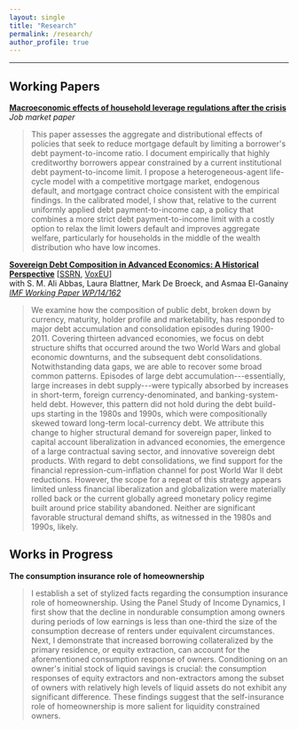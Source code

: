 ```yaml
---
layout: single
title: "Research"
permalink: /research/
author_profile: true
---
```

---
## Working Papers

**[Macroeconomic effects of household leverage regulations after the crisis](https://malin-hu.github.io/files/MH_JMP.pdf)**  
_Job market paper_
>This paper assesses the aggregate and distributional effects of policies that seek to reduce mortgage default by limiting a borrower's debt payment-to-income ratio.  I document empirically that highly creditworthy borrowers appear constrained by a current institutional debt payment-to-income limit.  I propose a heterogeneous-agent life-cycle model with a competitive mortgage market, endogenous default, and mortgage contract choice consistent with the empirical findings.  In the calibrated model, I show that, relative to the current uniformly applied debt payment-to-income cap, a policy that combines a more strict debt payment-to-income limit with a costly option to relax the limit lowers default and improves aggregate welfare, particularly for households in the middle of the wealth distribution who have low incomes.

**[Sovereign Debt Composition in Advanced Economics: A Historical Perspective](http://malin-hu.github.io/files/sovereign_debt_composition.pdf)** [[SSRN](https://papers.ssrn.com/sol3/papers.cfm?abstract_id=2504950), [VoxEU](https://voxeu.org/article/advanced-economies-sovereign-debt-100-years-data)]  
with S. M. Ali Abbas, Laura Blattner, Mark De Broeck, and Asmaa El-Ganainy  
[_IMF Working Paper WP/14/162_](https://www.imf.org/en/Publications/WP/Issues/2016/12/31/Sovereign-Debt-Composition-in-Advanced-Economies-A-Historical-Perspective-41899)  
>We examine how the composition of public debt, broken down by currency, maturity, holder profile and marketability, has responded to major debt accumulation and consolidation episodes during 1900-2011. Covering thirteen advanced economies, we focus on debt structure shifts that occurred around the two World Wars and global economic downturns, and the subsequent debt consolidations. Notwithstanding data gaps, we are able to recover some broad common patterns. Episodes of large debt accumulation---essentially, large increases in debt supply---were typically absorbed by increases in short-term, foreign currency-denominated, and banking-system-held debt. However, this pattern did not hold during the debt build-ups starting in the 1980s and 1990s, which were compositionally skewed toward long-term local-currency debt. We attribute this change to higher structural demand for sovereign paper, linked to capital account liberalization in advanced economies, the emergence of a large contractual saving sector, and innovative sovereign debt products. With regard to debt consolidations, we find support for the financial repression-cum-inflation channel for post World War II debt reductions. However, the scope for a repeat of this strategy appears limited unless financial liberalization and globalization were materially rolled back or the current globally agreed monetary policy regime built around price stability abandoned. Neither are significant favorable structural demand shifts, as witnessed in the 1980s and 1990s, likely.

## Works in Progress

**The consumption insurance role of homeownership**
>I establish a set of stylized facts regarding the consumption insurance role of homeownership.  Using the Panel Study of Income Dynamics, I first show that the decline in nondurable consumption among owners during periods of low earnings is less than one-third the size of the consumption decrease of renters under equivalent circumstances.  Next, I demonstrate that increased borrowing collateralized by the primary residence, or equity extraction, can account for the aforementioned consumption response of owners.  Conditioning on an owner's initial stock of liquid savings is crucial: the consumption responses of equity extractors and non-extractors among the subset of owners with relatively high levels of liquid assets do not exhibit any significant difference.  These findings suggest that the self-insurance role of homeownership is more salient for liquidity constrained owners.

<!-- **Fiscal procyclicality and maturity of sovereign debt in emerging market economies**
>How does the growing ability of emerging market economies to borrow long term affect the behavior of fiscal policy over the business cycle? This paper develops a dynamic stochastic general equilibrium model of a small open economy that features optimal fiscal policy, unsecured long-term debt, and default risk and calibrates the model to match features of the Chilean economy. Preliminary results indicate that, when debt matures after one period, the optimal tax rate is negatively correlated with output fluctuations. When debt is of long duration, the sign on this correlation is reversed. Long-term debt results in lower welfare in almost all states of the economy, however, which is likely due to the debt dilution problem.
 -->
<!-- {% if author.googlescholar %}
  You can also find my articles on <u><a href="{{author.googlescholar}}">my Google Scholar profile</a>.</u>
{% endif %}

{% include base_path %}

{% for post in site.publications reversed %}
  {% include archive-single.html %}
{% endfor %}
 -->